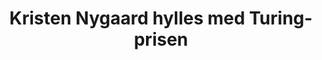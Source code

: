 ---
title: Kristen Nygaard hylles med Turing-prisen
tags: ifi
year: 2001
sources:
  - https://github.com/cybernetisk/cyb50-hefte CYB50 Jubileumsbok
  - https://amturing.acm.org/award_winners/nygaard_5916220.cfm Kristen Nygaard - A.M. Turing Award
view: none
---